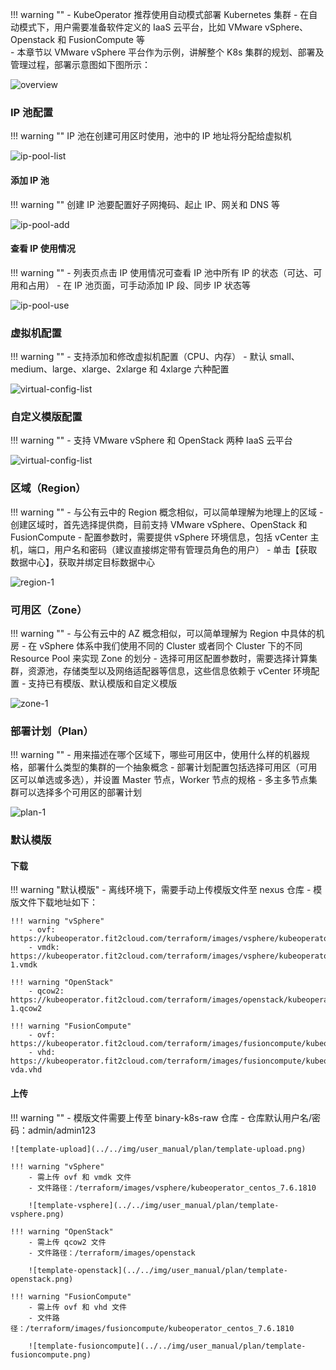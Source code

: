 
!!! warning ""
    - KubeOperator 推荐使用自动模式部署 Kubernetes 集群
    - 在自动模式下，用户需要准备软件定义的 IaaS 云平台，比如 VMware vSphere、Openstack 和 FusionCompute 等  
    - 本章节以 VMware vSphere 平台作为示例，讲解整个 K8s 集群的规划、部署及管理过程，部署示意图如下图所示：

![overview](../../img/tutorial/vmware.png)

### IP 池配置

!!! warning ""
    IP 池在创建可用区时使用，池中的 IP 地址将分配给虚拟机

![ip-pool-list](../../img/user_manual/plan/ip-pool-list.png)

#### 添加 IP 池

!!! warning ""
    创建 IP 池要配置好子网掩码、起止 IP、网关和 DNS 等

![ip-pool-add](../../img/user_manual/plan/ip-pool-add.png)

#### 查看 IP 使用情况

!!! warning ""
    - 列表页点击 IP 使用情况可查看 IP 池中所有 IP 的状态（可达、可用和占用）
    - 在 IP 池页面，可手动添加 IP 段、同步 IP 状态等

![ip-pool-use](../../img/user_manual/plan/ip-pool-use.png)

### 虚拟机配置

!!! warning ""
    - 支持添加和修改虚拟机配置（CPU、内存）
    - 默认 small、medium、large、xlarge、2xlarge 和 4xlarge 六种配置

![virtual-config-list](../../img/user_manual/plan/virtual-config-list.png)

### 自定义模版配置

!!! warning ""
    - 支持 VMware vSphere 和 OpenStack 两种 IaaS 云平台

![virtual-config-list](../../img/user_manual/plan/custom-templates.png)

### 区域（Region）

!!! warning ""
    - 与公有云中的 Region 概念相似，可以简单理解为地理上的区域
    - 创建区域时，首先选择提供商，目前支持 VMware vSphere、OpenStack 和 FusionCompute
    - 配置参数时，需要提供 vSphere 环境信息，包括 vCenter 主机，端口，用户名和密码（建议直接绑定带有管理员角色的用户）
    - 单击【获取数据中心】，获取并绑定目标数据中心

![region-1](../../img/user_manual/plan/region-1.png)

### 可用区（Zone）

!!! warning ""
    - 与公有云中的 AZ 概念相似，可以简单理解为 Region 中具体的机房
    - 在 vSphere 体系中我们使用不同的 Cluster 或者同个 Cluster 下的不同 Resource Pool 来实现 Zone 的划分
    - 选择可用区配置参数时，需要选择计算集群，资源池，存储类型以及网络适配器等信息，这些信息依赖于 vCenter 环境配置
    - 支持已有模版、默认模版和自定义模版

![zone-1](../../img/user_manual/plan/zone-1.png)

### 部署计划（Plan）

!!! warning ""
    - 用来描述在哪个区域下，哪些可用区中，使用什么样的机器规格，部署什么类型的集群的一个抽象概念
    - 部署计划配置包括选择可用区（可用区可以单选或多选），并设置 Master 节点，Worker 节点的规格
    - 多主多节点集群可以选择多个可用区的部署计划

![plan-1](../../img/user_manual/plan/plan-1.png)

### 默认模版

#### 下载

!!! warning "默认模版"
    - 离线环境下，需要手动上传模版文件至 nexus 仓库
    - 模版文件下载地址如下：
    
    !!! warning "vSphere"
        - ovf: https://kubeoperator.fit2cloud.com/terraform/images/vsphere/kubeoperator_centos_7.6.1810/kubeoperator_centos_7.6.1810.ovf
        - vmdk: https://kubeoperator.fit2cloud.com/terraform/images/vsphere/kubeoperator_centos_7.6.1810/kubeoperator_centos_7.6.1810-1.vmdk
    
    !!! warning "OpenStack"
        - qcow2: https://kubeoperator.fit2cloud.com/terraform/images/openstack/kubeoperator_centos_7.6.1810-1.qcow2
    
    !!! warning "FusionCompute"
        - ovf: https://kubeoperator.fit2cloud.com/terraform/images/fusioncompute/kubeoperator_centos_7.6.1810/kubeoperator_centos_7.6.1810.ovf
        - vhd: https://kubeoperator.fit2cloud.com/terraform/images/fusioncompute/kubeoperator_centos_7.6.1810/kubeoperator_centos_7.6.1810-vda.vhd

#### 上传

!!! warning ""
    - 模版文件需要上传至 binary-k8s-raw 仓库
    - 仓库默认用户名/密码：admin/admin123

    ![template-upload](../../img/user_manual/plan/template-upload.png)
    
    !!! warning "vSphere"
        - 需上传 ovf 和 vmdk 文件
        - 文件路径：/terraform/images/vsphere/kubeoperator_centos_7.6.1810

        ![template-vsphere](../../img/user_manual/plan/template-vsphere.png)
    
    !!! warning "OpenStack"
        - 需上传 qcow2 文件
        - 文件路径：/terraform/images/openstack

        ![template-openstack](../../img/user_manual/plan/template-openstack.png)
    
    !!! warning "FusionCompute"
        - 需上传 ovf 和 vhd 文件
        - 文件路径：/terraform/images/fusioncompute/kubeoperator_centos_7.6.1810

        ![template-fusioncompute](../../img/user_manual/plan/template-fusioncompute.png)
